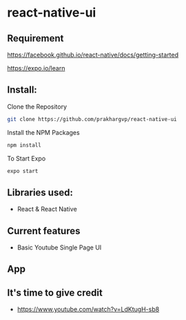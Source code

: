 # react-native-ui

## Requirement
https://facebook.github.io/react-native/docs/getting-started

https://expo.io/learn

## Install:
Clone the Repository
```bash
git clone https://github.com/prakhargvp/react-native-ui
```

Install the NPM Packages
```bash
npm install
```
To Start Expo
```bash
expo start
```

## Libraries used:
* React & React Native

## Current features
* Basic Youtube Single Page UI
  
## App


## It's time to give credit
* https://www.youtube.com/watch?v=LdKtugH-sb8
